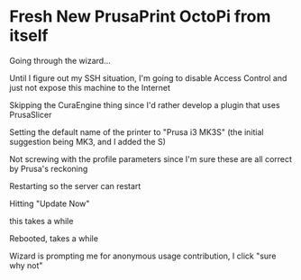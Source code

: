# Fresh New PrusaPrint OctoPi from itself

Going through the wizard...

Until I figure out my SSH situation, I'm going to disable Access Control and just not expose this machine to the Internet

Skipping the CuraEngine thing since I'd rather develop a plugin that uses PrusaSlicer

Setting the default name of the printer to "Prusa i3 MK3S" (the initial suggestion being MK3, and I added the S)

Not screwing with the profile parameters since I'm sure these are all correct by Prusa's reckoning

Restarting so the server can restart

Hitting "Update Now"

this takes a while

Rebooted, takes a while

Wizard is prompting me for anonymous usage contribution, I click "sure why not"
